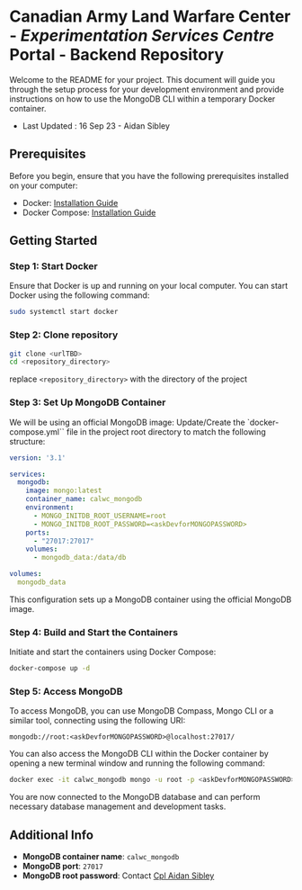 # Canadian Army Land Warfare Center - *Experimentation Services Centre* Portal - Backend Repository

Welcome to the README for your project. This document will guide you through the setup process for your development environment and provide instructions on how to use the MongoDB CLI within a temporary Docker container.

- Last Updated : 16 Sep 23 - Aidan Sibley

## Prerequisites

Before you begin, ensure that you have the following prerequisites installed on your computer:

- Docker: [Installation Guide](https://docs.docker.com/get-docker/)
- Docker Compose: [Installation Guide](https://docs.docker.com/compose/install/)

## Getting Started

### Step 1: Start Docker

Ensure that Docker is up and running on your local computer. You can start Docker using the following command:

```bash
sudo systemctl start docker
```

### Step 2: Clone repository

```bash
git clone <urlTBD>
cd <repository_directory>
```

replace `<repository_directory>` with the directory of the project

### Step 3: Set Up MongoDB Container

We will be using an official MongoDB image:  Update/Create the `docker-compose.yml`` file in the project root directory to match the following structure:

```yml
version: '3.1'

services:
  mongodb:
    image: mongo:latest
    container_name: calwc_mongodb
    environment:
      - MONGO_INITDB_ROOT_USERNAME=root
      - MONGO_INITDB_ROOT_PASSWORD=<askDevforMONGOPASSWORD>
    ports:
      - "27017:27017"
    volumes:
      - mongodb_data:/data/db

volumes:
  mongodb_data
```
This configuration sets up a MongoDB container using the official MongoDB image.

### Step 4: Build and Start the Containers

Initiate and start the containers using Docker Compose:

```bash
docker-compose up -d
```
### Step 5: Access MongoDB

To access MongoDB, you can use MongoDB Compass, Mongo CLI or a similar tool, connecting using the following URI:

```
mongodb://root:<askDevforMONGOPASSWORD>@localhost:27017/
```
You can also access the MongoDB CLI within the Docker container by opening a new terminal window and running the following command:

```bash
docker exec -it calwc_mongodb mongo -u root -p <askDevforMONGOPASSWORD> --authenticationDatabase admin
```

You are now connected to the MongoDB database and can perform necessary database management and development tasks.

## Additional Info

- **MongoDB container name**: `calwc_mongodb`
- **MongoDB port**:  `27017`
- **MongoDB root password**: Contact [Cpl Aidan Sibley](mailto:aidan.sibley@ecn.forces.gc.ca)
